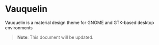 # Vauquelin
Vauquelin is a material design theme for GNOME and GTK-based desktop environments
> **Note**: This document will be updated.
